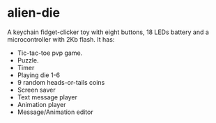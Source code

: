 # alien-die
A keychain fidget-clicker toy with eight buttons, 18 LEDs battery and a microcontroller with 2Kb flash.
It has:
- Tic-tac-toe pvp game.
- Puzzle.
- Timer
- Playing die 1-6
- 9 random heads-or-tails coins
- Screen saver
- Text message player
- Animation player
- Message/Animation editor
